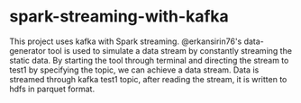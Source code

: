 # spark-streaming-with-kafka
This project uses kafka with Spark streaming. 
@erkansirin76's data-generator tool is used to simulate a data stream by constantly streaming the static data. By starting the tool through terminal and directing the stream to test1 by specifying the topic, we can achieve a data stream.
Data is streamed through kafka test1 topic, after reading the stream, it is written to hdfs in parquet format.

